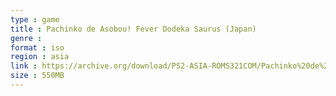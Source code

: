 ```yaml
---
type : game
title : Pachinko de Asobou! Fever Dodeka Saurus (Japan)
genre : 
format : iso
region : asia
link : https://archive.org/download/PS2-ASIA-ROMS321COM/Pachinko%20de%20Asobou%21%20Fever%20Dodeka%20Saurus%20%28Japan%29.7z
size : 550MB
---
```

